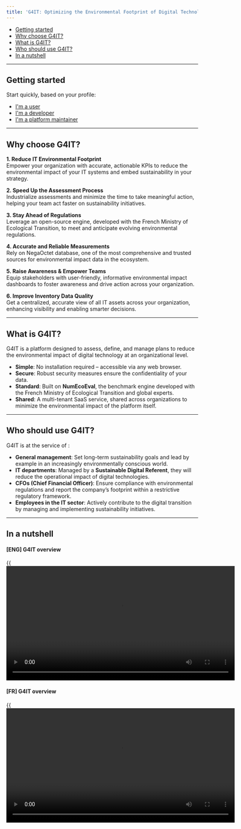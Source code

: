 ```yaml
---
title: 'G4IT: Optimizing the Environmental Footprint of Digital Technology'
---
```


<!-- TOC -->

* [Getting started](#getting-started)
* [Why choose G4IT?](#why-choose-g4it)
* [What is G4IT?](#what-is-g4it)
* [Who should use G4IT?](#who-should-use-g4it)
* [In a nutshell](#in-a-nutshell)

<!-- TOC -->
---

## Getting started

Start quickly, based on your profile:

* [I'm a user](./1-getting-started/1-getting-started-as-a-user)
* [I'm a developer](./1-getting-started/2-getting-started-as-a-developper)
* [I'm a platform maintainer](./1-getting-started/3-getting-started-as-a-maintainer)

---

## Why choose G4IT?

**1. Reduce IT Environmental Footprint**  
Empower your organization with accurate, actionable KPIs to reduce the environmental impact of your IT systems and embed
sustainability in your strategy.

**2. Speed Up the Assessment Process**  
Industrialize assessments and minimize the time to take meaningful action, helping your team act faster on
sustainability initiatives.

**3. Stay Ahead of Regulations**  
Leverage an open-source engine, developed with the French Ministry of Ecological Transition, to meet and anticipate
evolving environmental regulations.

**4. Accurate and Reliable Measurements**  
Rely on NegaOctet database, one of the most comprehensive and trusted sources for environmental impact data in the
ecosystem.

**5. Raise Awareness & Empower Teams**  
Equip stakeholders with user-friendly, informative environmental impact dashboards to foster awareness and drive action
across your organization.

**6. Improve Inventory Data Quality**  
Get a centralized, accurate view of all IT assets across your organization, enhancing visibility and enabling smarter
decisions.

---

## What is G4IT?

G4IT is a platform designed to assess, define, and manage plans to reduce the environmental impact of digital technology
at an organizational level.

- **Simple**: No installation required – accessible via any web browser.
- **Secure**: Robust security measures ensure the confidentiality of your data.
- **Standard**: Built on **NumEcoEval**, the benchmark engine developed with the French Ministry of Ecological
  Transition and global experts.
- **Shared**: A multi-tenant SaaS service, shared across organizations to minimize the environmental impact of the
  platform itself.

---

## Who should use G4IT?

G4IT is at the service of :

- **General management**: Set long-term sustainability goals and lead by example in an increasingly environmentally
  conscious world.
- **IT departments**: Managed by a **Sustainable Digital Referent**, they will reduce the operational impact of digital
  technologies.
- **CFOs (Chief Financial Officer)**: Ensure compliance with environmental regulations and report the company’s
  footprint within a restrictive regulatory framework.
- **Employees in the IT sector**: Actively contribute to the digital transition by managing and implementing
  sustainability initiatives.

---

## In a nutshell
#### [ENG] G4IT overview
{{<video src="media/Formation_G4IT_ENG_V2.mp4" width="600px">}}
#### [FR] G4IT overview
{{<video src="media/Formation_G4IT_FR_V2-1.mp4" width="600px">}}

